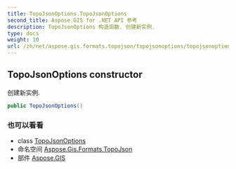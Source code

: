 ```yaml
---
title: TopoJsonOptions.TopoJsonOptions
second_title: Aspose.GIS for .NET API 参考
description: TopoJsonOptions 构造函数. 创建新实例.
type: docs
weight: 10
url: /zh/net/aspose.gis.formats.topojson/topojsonoptions/topojsonoptions/
---
```

## TopoJsonOptions constructor

创建新实例.

```csharp
public TopoJsonOptions()
```

### 也可以看看

* class [TopoJsonOptions](../)
* 命名空间 [Aspose.Gis.Formats.TopoJson](../../topojsonoptions/)
* 部件 [Aspose.GIS](../../../)


